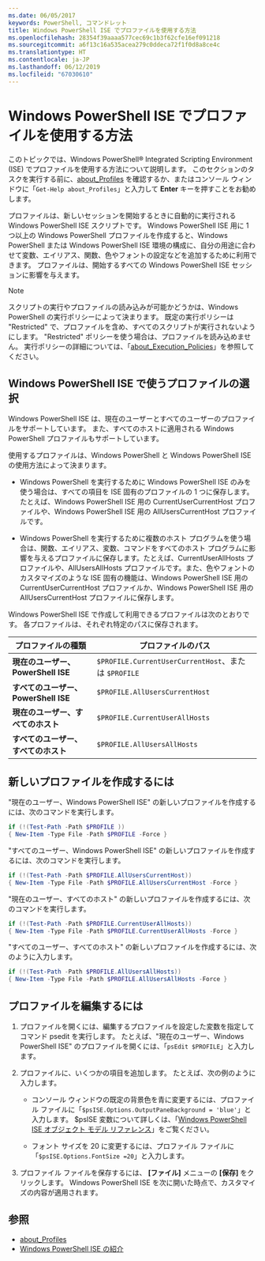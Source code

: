 ```yaml
---
ms.date: 06/05/2017
keywords: PowerShell, コマンドレット
title: Windows PowerShell ISE でプロファイルを使用する方法
ms.openlocfilehash: 28354f39aaaa577cec69c1b3f62cfe16ef091218
ms.sourcegitcommit: a6f13c16a535acea279c0ddeca72f1f0d8a8ce4c
ms.translationtype: HT
ms.contentlocale: ja-JP
ms.lasthandoff: 06/12/2019
ms.locfileid: "67030610"
---
```

# <a name="how-to-use-profiles-in-windows-powershell-ise"></a>Windows PowerShell ISE でプロファイルを使用する方法

このトピックでは、Windows PowerShell® Integrated Scripting Environment (ISE) でプロファイルを使用する方法について説明します。 このセクションのタスクを実行する前に、[about_Profiles](/powershell/module/microsoft.powershell.core/about/about_profiles) を確認するか、またはコンソール ウィンドウに「`Get-Help about_Profiles`」と入力して **Enter** キーを押すことをお勧めします。

プロファイルは、新しいセッションを開始するときに自動的に実行される Windows PowerShell ISE スクリプトです。  Windows PowerShell ISE 用に 1 つ以上の Windows PowerShell プロファイルを作成すると、Windows PowerShell または Windows PowerShell ISE 環境の構成に、自分の用途に合わせて変数、エイリアス、関数、色やフォントの設定などを追加するために利用できます。 プロファイルは、開始するすべての Windows PowerShell ISE セッションに影響を与えます。

> [!NOTE]
> スクリプトの実行やプロファイルの読み込みが可能かどうかは、Windows PowerShell の実行ポリシーによって決まります。 既定の実行ポリシーは "Restricted" で、プロファイルを含め、すべてのスクリプトが実行されないようにします。 "Restricted" ポリシーを使う場合は、プロファイルを読み込めません。 実行ポリシーの詳細については、「[about_Execution_Policies](/powershell/module/microsoft.powershell.core/about/about_execution_policies)」を参照してください。

## <a name="selecting-a-profile-to-use-in-the-windows-powershell-ise"></a>Windows PowerShell ISE で使うプロファイルの選択

Windows PowerShell ISE は、現在のユーザーとすべてのユーザーのプロファイルをサポートしています。 また、すべてのホストに適用される Windows PowerShell プロファイルもサポートしています。

使用するプロファイルは、Windows PowerShell と Windows PowerShell ISE の使用方法によって決まります。

- Windows PowerShell を実行するために Windows PowerShell ISE のみを使う場合は、すべての項目を ISE 固有のプロファイルの 1 つに保存します。たとえば、Windows PowerShell ISE 用の CurrentUserCurrentHost プロファイルや、Windows PowerShell ISE 用の AllUsersCurrentHost プロファイルです。

- Windows PowerShell を実行するために複数のホスト プログラムを使う場合は、関数、エイリアス、変数、コマンドをすべてのホスト プログラムに影響を与えるプロファイルに保存します。たとえば、CurrentUserAllHosts プロファイルや、AllUsersAllHosts プロファイルです。また、色やフォントのカスタマイズのような ISE 固有の機能は、Windows PowerShell ISE 用の CurrentUserCurrentHost プロファイルか、Windows PowerShell ISE 用の AllUsersCurrentHost プロファイルに保存します。

Windows PowerShell ISE で作成して利用できるプロファイルは次のとおりです。 各プロファイルは、それぞれ特定のパスに保存されます。

| プロファイルの種類 | プロファイルのパス |
| --- | --- |
| **現在のユーザー、PowerShell ISE**| `$PROFILE.CurrentUserCurrentHost`、または `$PROFILE` |
| **すべてのユーザー、PowerShell ISE**| `$PROFILE.AllUsersCurrentHost` |
| **現在のユーザー、すべてのホスト**| `$PROFILE.CurrentUserAllHosts` |
| **すべてのユーザー、すべてのホスト** | `$PROFILE.AllUsersAllHosts` |

## <a name="to-create-a-new-profile"></a>新しいプロファイルを作成するには

"現在のユーザー、Windows PowerShell ISE" の新しいプロファイルを作成するには、次のコマンドを実行します。

```powershell
if (!(Test-Path -Path $PROFILE ))
{ New-Item -Type File -Path $PROFILE -Force }
```

"すべてのユーザー、Windows PowerShell ISE" の新しいプロファイルを作成するには、次のコマンドを実行します。

```powershell
if (!(Test-Path -Path $PROFILE.AllUsersCurrentHost))
{ New-Item -Type File -Path $PROFILE.AllUsersCurrentHost -Force }
```

"現在のユーザー、すべてのホスト" の新しいプロファイルを作成するには、次のコマンドを実行します。

```powershell
if (!(Test-Path -Path $PROFILE.CurrentUserAllHosts))
{ New-Item -Type File -Path $PROFILE.CurrentUserAllHosts -Force }
```

"すべてのユーザー、すべてのホスト" の新しいプロファイルを作成するには、次のように入力します。

```powershell
if (!(Test-Path -Path $PROFILE.AllUsersAllHosts))
{ New-Item -Type File -Path $PROFILE.AllUsersAllHosts -Force }
```

## <a name="to-edit-a-profile"></a>プロファイルを編集するには

1. プロファイルを開くには、編集するプロファイルを設定した変数を指定してコマンド psedit を実行します。 たとえば、"現在のユーザー、Windows PowerShell ISE" のプロファイルを開くには、「`psEdit $PROFILE`」と入力します。

2. プロファイルに、いくつかの項目を追加します。 たとえば、次の例のように入力します。

   - コンソール ウィンドウの既定の背景色を青に変更するには、プロファイル ファイルに「`$psISE.Options.OutputPaneBackground = 'blue'`」と入力します。 $psISE 変数について詳しくは、「[Windows PowerShell ISE オブジェクト モデル リファレンス](object-model/The-ISE-Object-Model-Hierarchy.md)」をご覧ください。

   - フォント サイズを 20 に変更するには、プロファイル ファイルに「`$psISE.Options.FontSize =20`」と入力します。

3. プロファイル ファイルを保存するには、 **[ファイル]** メニューの **[保存]** をクリックします。 Windows PowerShell ISE を次に開いた時点で、カスタマイズの内容が適用されます。

## <a name="see-also"></a>参照

- [about_Profiles](/powershell/module/microsoft.powershell.core/about/about_profiles)
- [Windows PowerShell ISE の紹介](Introducing-the-Windows-PowerShell-ISE.md)
